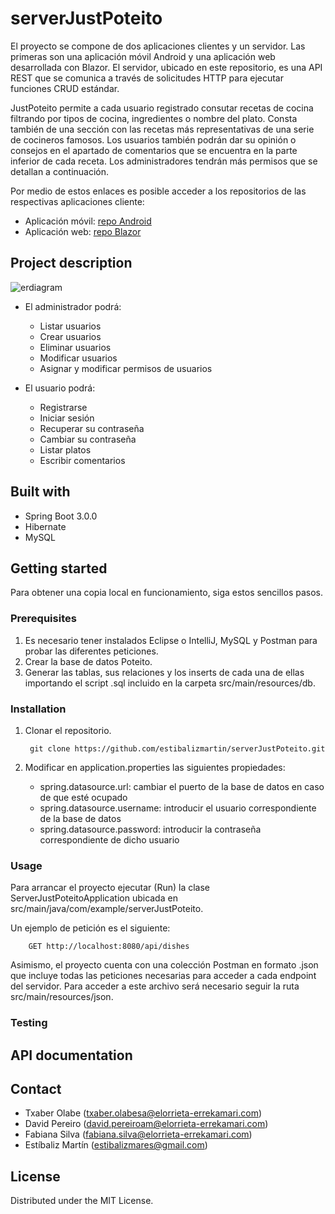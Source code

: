 # serverJustPoteito
El proyecto se compone de dos aplicaciones clientes y un servidor. Las primeras son una aplicación móvil Android y una aplicación web desarrollada con Blazor. El servidor, ubicado en este repositorio, es una API REST que se comunica a través de solicitudes HTTP para ejecutar funciones CRUD estándar. 


JustPoteito permite a cada usuario registrado consutar recetas de cocina filtrando por tipos de cocina, ingredientes o nombre del plato. Consta también de una sección con las recetas más representativas de una serie de cocineros famosos. Los usuarios también podrán dar su opinión o consejos en el apartado de comentarios que se encuentra en la parte inferior de cada receta. Los administradores tendrán más permisos que se detallan a continuación.


Por medio de estos enlaces es posible acceder a los repositorios de las respectivas aplicaciones cliente:
- Aplicación móvil: [repo Android](https://github.com/estibalizmartin/androidJustPoteito.git) 
- Aplicación web: [repo Blazor](https://github.com/Txabo/JustPoteitoBlazor.git)

## Project description
![erdiagram](https://user-images.githubusercontent.com/78641797/208735750-88cc9392-cf6b-4a94-a865-d2c774dbe96e.png)

- El administrador podrá: 
  - Listar usuarios
  - Crear usuarios
  - Eliminar usuarios
  - Modificar usuarios
  - Asignar y modificar permisos de usuarios
 
- El usuario podrá:
  - Registrarse
  - Iniciar sesión
  - Recuperar su contraseña
  - Cambiar su contraseña
  - Listar platos
  - Escribir comentarios

## Built with 
- Spring Boot 3.0.0
- Hibernate
- MySQL

## Getting started 
Para obtener una copia local en funcionamiento, siga estos sencillos pasos.

### Prerequisites
1. Es necesario tener instalados Eclipse o IntelliJ, MySQL y Postman para probar las diferentes peticiones.
2. Crear la base de datos Poteito.
3. Generar las tablas, sus relaciones y los inserts de cada una de ellas importando el script .sql incluido en la carpeta src/main/resources/db.

### Installation
1. Clonar el repositorio.


        git clone https://github.com/estibalizmartin/serverJustPoteito.git
2. Modificar en application.properties las siguientes propiedades:
    - spring.datasource.url: cambiar el puerto de la base de datos en caso de que esté ocupado
    - spring.datasource.username: introducir el usuario correspondiente de la base de datos
    - spring.datasource.password: introducir la contraseña correspondiente de dicho usuario

### Usage
Para arrancar el proyecto ejecutar (Run) la clase ServerJustPoteitoApplication ubicada en src/main/java/com/example/serverJustPoteito.

Un ejemplo de petición es el siguiente:


        GET http://localhost:8080/api/dishes

Asimismo, el proyecto cuenta con una colección Postman en formato .json que incluye todas las peticiones necesarias para acceder a cada endpoint del servidor. Para acceder a este archivo será necesario seguir la ruta src/main/resources/json.

### Testing 

## API documentation

## Contact
- Txaber Olabe (txaber.olabesa@elorrieta-errekamari.com)
- David Pereiro (david.pereiroam@elorrieta-errekamari.com)
- Fabiana Silva (fabiana.silva@elorrieta-errekamari.com)
- Estíbaliz Martín (estibalizmares@gmail.com)

## License
Distributed under the MIT License.
